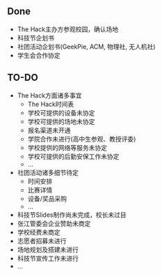 ## Done

* The Hack主办方参观校园，确认场地
* 科技节企划书
* 社团活动企划书(GeekPie, ACM, 物理社, 无人机社)
* 学生会合作协定

## TO-DO


* The Hack方面诸多事宜
    * The Hack时间表
    * 学校可提供的设备未协定
    * 学校可提供的场地未协定
    * 报名渠道未开通
    * 学院合作未进行(高中生参观、教授评委)
    * 学校提供的网络等服务未协定
    * 学校可提供的后勤安保工作未协定
    * ...
* 社团活动诸多细节待定
    * 时间安排
    * 比赛详情
    * 设备/奖品采购
    * ...
* 科技节Slides制作尚未完成，校长未过目
* 张江管委会企业赞助未商定
* 学校经费未商定
* 志愿者招募未进行
* 场地规划及搭建未进行
* 科技节宣传工作未进行
* ...